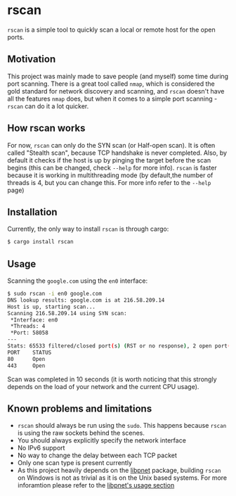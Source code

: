 # rscan
`rscan` is a simple tool to quickly scan a local or remote host for the open ports.
## Motivation
This project was mainly made to save people (and myself) some time during port scanning. There is a great tool called `nmap`, which is considered the gold standard for network discovery and scanning, and `rscan` doesn't have all the features `nmap` does, but when it comes to a simple port scanning - `rscan` can do it a lot quicker.
## How rscan works
For now, `rscan` can only do the SYN scan (or Half-open scan). It is often called "Stealth scan", because TCP handshake is never completed. Also, by default it checks if the host is up by pinging the target before the scan begins (this can be changed, check `--help` for more info). `rscan` is faster because it is working in multithreading mode (by default,the number of threads is 4, but you can change this. For more info refer to the  `--help` page)
## Installation
Currently, the only way to install `rscan` is through cargo:
```sh
$ cargo install rscan
```
## Usage
Scanning the `google.com` using the `en0` interface:
```sh
$ sudo rscan -i en0 google.com
DNS lookup results: google.com is at 216.58.209.14
Host is up, starting scan...
Scanning 216.58.209.14 using SYN scan:
 *Interface: en0
 *Threads: 4
 *Port: 58058
---
Stats: 65533 filtered/closed port(s) (RST or no response), 2 open port(s)
PORT    STATUS
80      Open
443     Open
```
Scan was completed in 10 seconds (it is worth noticing that this strongly depends on the load of your network and the current CPU usage).
## Known problems and limitations
- `rscan` should always be run using the `sudo`. This happens because `rscan` is using the raw sockets behind the scenes.
- You should always explicitly specify the network interface
- No IPv6 support
- No way to change the delay between each TCP packet
- Only one scan type is present currently
- As this project heavily depends on the [libpnet](https://github.com/libpnet/libpnet) package, building `rscan` on Windows is not as trivial as it is on the Unix based systems. For more inforamtion please refer to the [libpnet's usage section](https://github.com/libpnet/libpnet#usage)
